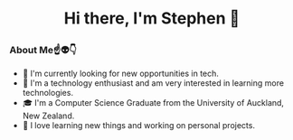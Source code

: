 # <p align="center"> Hi there, I'm Stephen 👋 </p>

### About Me☝️👽👇
- 👀 I'm currently looking for new opportunities in tech.
- 💖 I'm a technology enthusiast and am very interested in learning more technologies.
- 🎓 I'm a Computer Science Graduate from the University of Auckland, New Zealand.
- 🧠 I love learning new things and working on personal projects.

<!--
**stewxy/stewxy** is a ✨ _special_ ✨ repository because its `README.md` (this file) appears on your GitHub profile.

Here are some ideas to get you started:
- 👨‍💻 I’m currently learning how to make a game with Unity.  
- 🔭 I’m currently working on ...
- 🌱 I’m currently learning ...
- 👯 I’m looking to collaborate on ...
- 🤔 I’m looking for help with ...
- 💬 Ask me about ...
- 📫 How to reach me: ...
- 😄 Pronouns: ...
- ⚡ Fun fact: ...
-->
